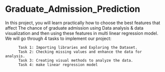 # Graduate_Admission_Prediction
In this project, you will learn practically how to choose the best features that affect The chance of graduate admission using Data analysis & data visualization and then using these features in multi linear regression model.
We will go through 4 tasks to implement our project:

          Task 1: Importing libraries and Exploring the Dataset.
          Task 2: Checking missing values and enhance the data for analysis.
          Task 3: Creating visual methods to analyze the data.
          Task 4: make linear regression model
